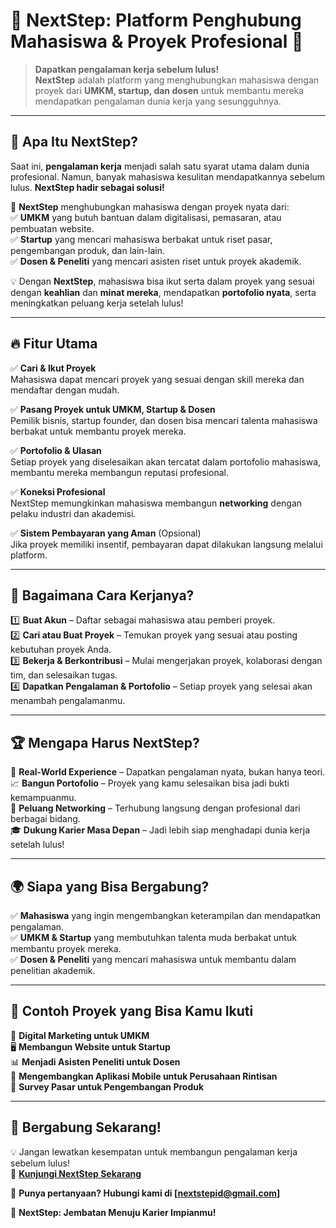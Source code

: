# 🚀 NextStep: Platform Penghubung Mahasiswa & Proyek Profesional 🎯  

> **Dapatkan pengalaman kerja sebelum lulus!**  
> **NextStep** adalah platform yang menghubungkan mahasiswa dengan proyek dari **UMKM, startup, dan dosen** untuk membantu mereka mendapatkan pengalaman dunia kerja yang sesungguhnya.  

---

## 🎯 Apa Itu NextStep?  

Saat ini, **pengalaman kerja** menjadi salah satu syarat utama dalam dunia profesional. Namun, banyak mahasiswa kesulitan mendapatkannya sebelum lulus. **NextStep hadir sebagai solusi!**  

🔗 **NextStep** menghubungkan mahasiswa dengan proyek nyata dari:  
✅ **UMKM** yang butuh bantuan dalam digitalisasi, pemasaran, atau pembuatan website.  
✅ **Startup** yang mencari mahasiswa berbakat untuk riset pasar, pengembangan produk, dan lain-lain.  
✅ **Dosen & Peneliti** yang mencari asisten riset untuk proyek akademik.  

💡 Dengan **NextStep**, mahasiswa bisa ikut serta dalam proyek yang sesuai dengan **keahlian** dan **minat mereka**, mendapatkan **portofolio nyata**, serta meningkatkan peluang kerja setelah lulus!  

---

## 🔥 Fitur Utama  

✅ **Cari & Ikut Proyek**  
Mahasiswa dapat mencari proyek yang sesuai dengan skill mereka dan mendaftar dengan mudah.  

✅ **Pasang Proyek untuk UMKM, Startup & Dosen**  
Pemilik bisnis, startup founder, dan dosen bisa mencari talenta mahasiswa berbakat untuk membantu proyek mereka.  

✅ **Portofolio & Ulasan**  
Setiap proyek yang diselesaikan akan tercatat dalam portofolio mahasiswa, membantu mereka membangun reputasi profesional.  

✅ **Koneksi Profesional**  
NextStep memungkinkan mahasiswa membangun **networking** dengan pelaku industri dan akademisi.  

✅ **Sistem Pembayaran yang Aman** (Opsional)  
Jika proyek memiliki insentif, pembayaran dapat dilakukan langsung melalui platform.  

---

## 🎯 Bagaimana Cara Kerjanya?  

1️⃣ **Buat Akun** – Daftar sebagai mahasiswa atau pemberi proyek.  
2️⃣ **Cari atau Buat Proyek** – Temukan proyek yang sesuai atau posting kebutuhan proyek Anda.  
3️⃣ **Bekerja & Berkontribusi** – Mulai mengerjakan proyek, kolaborasi dengan tim, dan selesaikan tugas.  
4️⃣ **Dapatkan Pengalaman & Portofolio** – Setiap proyek yang selesai akan menambah pengalamanmu.  

---

## 🏆 Mengapa Harus NextStep?  

🚀 **Real-World Experience** – Dapatkan pengalaman nyata, bukan hanya teori.  
📈 **Bangun Portofolio** – Proyek yang kamu selesaikan bisa jadi bukti kemampuanmu.  
🤝 **Peluang Networking** – Terhubung langsung dengan profesional dari berbagai bidang.  
🎓 **Dukung Karier Masa Depan** – Jadi lebih siap menghadapi dunia kerja setelah lulus!  

---

## 🌍 Siapa yang Bisa Bergabung?  

✅ **Mahasiswa** yang ingin mengembangkan keterampilan dan mendapatkan pengalaman.  
✅ **UMKM & Startup** yang membutuhkan talenta muda berbakat untuk membantu proyek mereka.  
✅ **Dosen & Peneliti** yang mencari mahasiswa untuk membantu dalam penelitian akademik.  

---

## 📌 Contoh Proyek yang Bisa Kamu Ikuti  

💼 **Digital Marketing untuk UMKM**  
🖥️ **Membangun Website untuk Startup**  
📊 **Menjadi Asisten Peneliti untuk Dosen**  
📱 **Mengembangkan Aplikasi Mobile untuk Perusahaan Rintisan**  
📢 **Survey Pasar untuk Pengembangan Produk**  

---

## 📲 Bergabung Sekarang!  

💡 Jangan lewatkan kesempatan untuk membangun pengalaman kerja sebelum lulus!  
🔗 **[Kunjungi NextStep Sekarang](#)**  

📩 **Punya pertanyaan? Hubungi kami di [nextstepid@gmail.com]**  

🚀 **NextStep: Jembatan Menuju Karier Impianmu!**  
